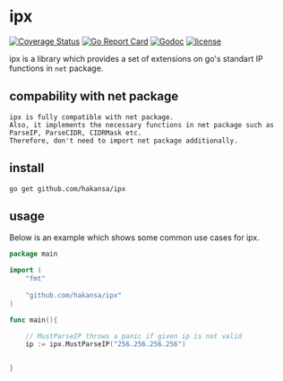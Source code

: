 # ipx

[![Coverage Status](https://coveralls.io/repos/github/hakansa/ipx/badge.svg?branch=main)](https://coveralls.io/github/hakansa/ipx?branch=main) [![Go Report Card](https://goreportcard.com/badge/github.com/hakansa/ipx)](https://goreportcard.com/report/github.com/hakansa/ipx) [![Godoc](http://img.shields.io/badge/godoc-reference-blue.svg?style=flat)](https://godoc.org/github.com/hakansa/ipx) [![license](http://img.shields.io/badge/license-MIT-red.svg?style=flat)](https://raw.githubusercontent.com/hakansa/ipx/master/LICENSE)

ipx is a library which provides a set of extensions on go's standart IP functions in `net` package.

## compability with net package
    ipx is fully compatible with net package.
    Also, it implements the necessary functions in net package such as ParseIP, ParseCIDR, CIDRMask etc.
    Therefore, don't need to import net package additionally.

## install

    go get github.com/hakansa/ipx

## usage

Below is an example which shows some common use cases for ipx.

```go
package main

import (
    "fmt"
        
    "github.com/hakansa/ipx"
)

func main(){

    // MustParseIP throws a panic if given ip is not valid
    ip := ipx.MustParseIP("256.256.256.256") 


}

```
